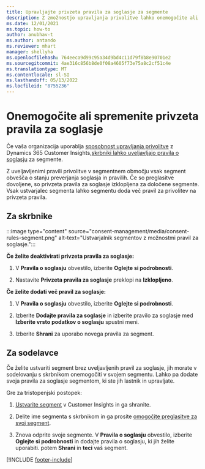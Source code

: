 ```yaml
---
title: Upravljajte privzeta pravila za soglasje za segmente
description: Z zmožnostjo upravljanja privolitve lahko onemogočite ali spremenite privzeta pravila za privolitev, če so preglasitve omogočene.
ms.date: 12/01/2021
ms.topic: how-to
author: anubhav-t
ms.author: antando
ms.reviewer: mhart
manager: shellyha
ms.openlocfilehash: 764eeca9d99c95a34d9bd4c11d79f8b8e90701e2
ms.sourcegitcommit: 4ae316c856b8de0f08a4605f73e75a8c2cf51c4e
ms.translationtype: MT
ms.contentlocale: sl-SI
ms.lasthandoff: 05/13/2022
ms.locfileid: "8755236"
---
```

# <a name="disable-or-change-default-consent-rules"></a>Onemogočite ali spremenite privzeta pravila za soglasje

Če vaša organizacija uporablja [sposobnost upravljanja privolitve](consent-management/overview.md) z Dynamics 365 Customer Insights,[skrbniki lahko uveljavljajo pravila o soglasju](activate-consent.md) za segmente. 

Z uveljavljenimi pravili privolitve v segmentnem območju vsak segment obvešča o stanju preverjanja soglasja in pravilih. Če so preglasitve dovoljene, so privzeta pravila za soglasje izklopljena za določene segmente. Vsak ustvarjalec segmenta lahko segmentu doda več pravil za privolitev na privzeta pravila. 

## <a name="for-administrators"></a>Za skrbnike

:::image type="content" source="consent-management/media/consent-rules-segment.png" alt-text="Ustvarjalnik segmentov z možnostmi pravil za soglasje.":::

**Če želite deaktivirati privzeta pravila za soglasje:**

1. V **Pravila o soglasju** obvestilo, izberite **Oglejte si podrobnosti**. 

1. Nastavite **Privzeta pravila za soglasje** preklopi na **Izklopljeno**.

**Če želite dodati več pravil za soglasje:**

1. V **Pravila o soglasju** obvestilo, izberite **Oglejte si podrobnosti**. 

1. Izberite **Dodajte pravila za soglasje** in izberite pravilo za soglasje med **Izberite vrsto podatkov o soglasju** spustni meni.

1. Izberite **Shrani** za uporabo novega pravila za segment.

## <a name="for-contributors"></a>Za sodelavce

Če želite ustvariti segment brez uveljavljenih pravil za soglasje, jih morate v sodelovanju s skrbnikom onemogočiti v svojem segmentu. Lahko pa dodate svoja pravila za soglasje segmentom, ki ste jih lastnik in upravljate.

Gre za tristopenjski postopek: 
1. [Ustvarite segment](segments.md) v Customer Insights in ga shranite. 

1. Delite ime segmenta s skrbnikom in ga prosite [omogočite preglasitve za svoj segment](activate-consent.md). 

1. Znova odprite svoje segmente. V **Pravila o soglasju** obvestilo, izberite **Oglejte si podrobnosti** in dodajte pravila o soglasju, ki jih želite uporabiti. potem **Shrani** in **teci** vaš segment.



[!INCLUDE [footer-include](includes/footer-banner.md)] 
